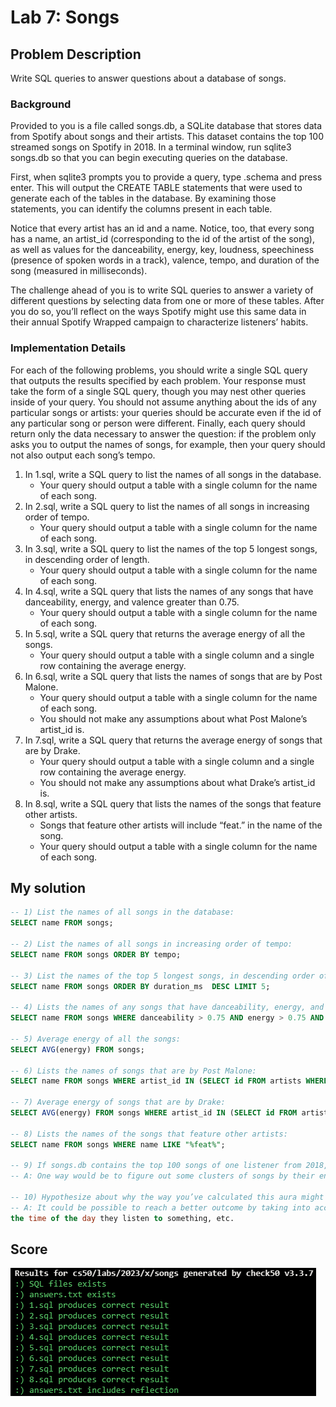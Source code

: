 # Lab 7: Songs

## Problem Description

Write SQL queries to answer questions about a database of songs.


### Background

Provided to you is a file called songs.db, a SQLite database that stores data from Spotify about songs and their artists. This dataset contains the top 100 streamed songs on Spotify in 2018. In a terminal window, run sqlite3 songs.db so that you can begin executing queries on the database.

First, when sqlite3 prompts you to provide a query, type .schema and press enter. This will output the CREATE TABLE statements that were used to generate each of the tables in the database. By examining those statements, you can identify the columns present in each table.

Notice that every artist has an id and a name. Notice, too, that every song has a name, an artist_id (corresponding to the id of the artist of the song), as well as values for the danceability, energy, key, loudness, speechiness (presence of spoken words in a track), valence, tempo, and duration of the song (measured in milliseconds).

The challenge ahead of you is to write SQL queries to answer a variety of different questions by selecting data from one or more of these tables. After you do so, you’ll reflect on the ways Spotify might use this same data in their annual Spotify Wrapped campaign to characterize listeners’ habits.

### Implementation Details

For each of the following problems, you should write a single SQL query that outputs the results specified by each problem. Your response must take the form of a single SQL query, though you may nest other queries inside of your query. You should not assume anything about the ids of any particular songs or artists: your queries should be accurate even if the id of any particular song or person were different. Finally, each query should return only the data necessary to answer the question: if the problem only asks you to output the names of songs, for example, then your query should not also output each song’s tempo.

1. In 1.sql, write a SQL query to list the names of all songs in the database.
   -  Your query should output a table with a single column for the name of each song.
2. In 2.sql, write a SQL query to list the names of all songs in increasing order of tempo.
   - Your query should output a table with a single column for the name of each song.
3. In 3.sql, write a SQL query to list the names of the top 5 longest songs, in descending order of length.
   - Your query should output a table with a single column for the name of each song.
4. In 4.sql, write a SQL query that lists the names of any songs that have danceability, energy, and valence greater than 0.75.
   - Your query should output a table with a single column for the name of each song.
5. In 5.sql, write a SQL query that returns the average energy of all the songs.
   - Your query should output a table with a single column and a single row containing the average energy.
6. In 6.sql, write a SQL query that lists the names of songs that are by Post Malone.
   - Your query should output a table with a single column for the name of each song.
   - You should not make any assumptions about what Post Malone’s artist_id is.
7. In 7.sql, write a SQL query that returns the average energy of songs that are by Drake.
   - Your query should output a table with a single column and a single row containing the average energy.
   - You should not make any assumptions about what Drake’s artist_id is.
8. In 8.sql, write a SQL query that lists the names of the songs that feature other artists.
   - Songs that feature other artists will include “feat.” in the name of the song.
   - Your query should output a table with a single column for the name of each song.

## My solution

```sql
-- 1) List the names of all songs in the database:
SELECT name FROM songs;

-- 2) List the names of all songs in increasing order of tempo:
SELECT name FROM songs ORDER BY tempo;

-- 3) List the names of the top 5 longest songs, in descending order of length:
SELECT name FROM songs ORDER BY duration_ms  DESC LIMIT 5;

-- 4) Lists the names of any songs that have danceability, energy, and valence greater than 0.75:
SELECT name FROM songs WHERE danceability > 0.75 AND energy > 0.75 AND valence > 0.75;

-- 5) Average energy of all the songs:
SELECT AVG(energy) FROM songs;

-- 6) Lists the names of songs that are by Post Malone:
SELECT name FROM songs WHERE artist_id IN (SELECT id FROM artists WHERE name LIKE "Post Malone");

-- 7) Average energy of songs that are by Drake:
SELECT AVG(energy) FROM songs WHERE artist_id IN (SELECT id FROM artists WHERE name LIKE "Drake");

-- 8) Lists the names of the songs that feature other artists:
SELECT name FROM songs WHERE name LIKE "%feat%";

-- 9) If songs.db contains the top 100 songs of one listener from 2018, how would you characterize their audio aura?
-- A: One way would be to figure out some clusters of songs by their energy, variance and danceability, and pick the two most prominent out of them.

-- 10) Hypothesize about why the way you’ve calculated this aura might not be very representative of the listener. What better ways of calculating this aura would you propose?
-- A: It could be possible to reach a better outcome by taking into account other data such as how long they listen to each type of music, how often they skip,
the time of the day they listen to something, etc.
```

## Score

![All good](./Resources/Score.png)